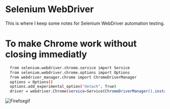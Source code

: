 
# Selenium WebDriver

This is where I keep some notes for Selenium WebDriver automation testing.

# To make Chrome work without closing immediatly






```sh
  from selenium.webdriver.chrome.service import Service
  from selenium.webdriver.chrome.options import Options
  from webdriver_manager.chrome import ChromeDriverManager
  options = Options()
  options.add_experimental_option("detach", True)
  driver = webdriver.Chrome(service=Service(ChromeDriverManager().install()), options=options)
```
 
 
 ![Firefoxgif](https://github.com/Alexandru9s/automation_projects/blob/master/seleniumautomationvideo.gif)
